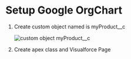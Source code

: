 # Setup Google OrgChart

<ol>
<li>Create custom object named is myProduct__c</li>
<p>
<img src="https://cloud.githubusercontent.com/assets/11204504/6385776/7a13f8ac-bda1-11e4-81bd-13d8a0ccc419.png" alt="custom object myProduct__c" />
</p>
<li>Create apex class and Visualforce Page</li>
</ol>

